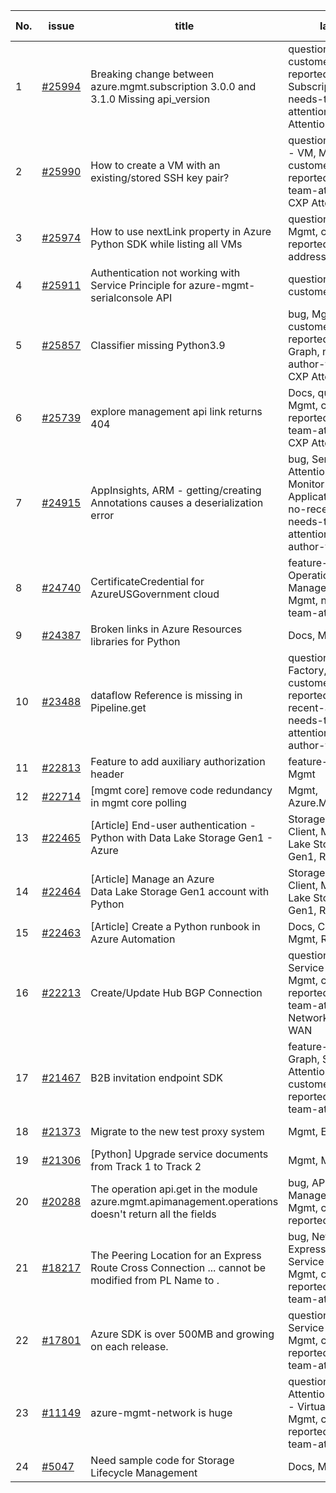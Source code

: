 | No. | issue | title | labels | assignees | bot advice | created date |
| ------ | ------ | ------ | ------ | ------ | ------ | :-----: |
|1|[#25994](https://github.com/Azure/azure-sdk-for-python/issues/25994)|Breaking change between azure.mgmt.subscription 3.0.0 and 3.1.0 Missing api_version |question, Mgmt, customer-reported, Subscription, needs-team-attention, CXP Attention|msyyc|new comment|2022-09-01|
|2|[#25990](https://github.com/Azure/azure-sdk-for-python/issues/25990)|How to create a VM with an existing/stored SSH key pair?|question, Compute - VM, Mgmt, customer-reported, needs-team-attention, CXP Attention|SaurabhSharma-MSFT, msyyc||2022-09-01|
|3|[#25974](https://github.com/Azure/azure-sdk-for-python/issues/25974)|How to use nextLink property in Azure Python SDK while listing all VMs|question, Compute, Mgmt, customer-reported, issue-addressed|msyyc|new comment|2022-08-31|
|4|[#25911](https://github.com/Azure/azure-sdk-for-python/issues/25911)|Authentication not working with Service Principle for azure-mgmt-serialconsole API|question, Mgmt, customer-reported|BigCat20196||2022-08-28|
|5|[#25857](https://github.com/Azure/azure-sdk-for-python/issues/25857)|Classifier missing Python3.9|bug, Mgmt, customer-reported, Resource Graph, needs-author-feedback, CXP Attention|msyyc||2022-08-25|
|6|[#25739](https://github.com/Azure/azure-sdk-for-python/issues/25739)|explore management api link returns 404|Docs, question, Mgmt, customer-reported, needs-team-attention, CXP Attention|msyyc|no reply > 7|2022-08-17|
|7|[#24915](https://github.com/Azure/azure-sdk-for-python/issues/24915)|AppInsights, ARM - getting/creating Annotations causes a deserialization error|bug, Service Attention, Mgmt, Monitor - ApplicationInsights, no-recent-activity, needs-team-attention, needs-author-feedback|Wzb123456789, msyyc|new comment|2022-06-21|
|8|[#24740](https://github.com/Azure/azure-sdk-for-python/issues/24740)|CertificateCredential for AzureUSGovernment cloud|feature-request, Operations Management, Mgmt, needs-team-attention|BigCat20196, msyyc|no reply > 7|2022-06-07|
|9|[#24387](https://github.com/Azure/azure-sdk-for-python/issues/24387)|Broken links in Azure Resources libraries for Python|Docs, Mgmt|scbedd, msyyc|new comment|2022-05-11|
|10|[#23488](https://github.com/Azure/azure-sdk-for-python/issues/23488)|dataflow Reference is missing in Pipeline.get|question, Data Factory, Mgmt, customer-reported, no-recent-activity, needs-team-attention, needs-author-feedback|msyyc||2022-03-13|
|11|[#22813](https://github.com/Azure/azure-sdk-for-python/issues/22813)|Feature to add auxiliary authorization header|feature-request, Mgmt|msyyc|new issue|2022-01-28|
|12|[#22714](https://github.com/Azure/azure-sdk-for-python/issues/22714)|[mgmt core] remove code redundancy in mgmt core polling|Mgmt, Azure.Mgmt.Core|msyyc|new issue|2022-01-21|
|13|[#22465](https://github.com/Azure/azure-sdk-for-python/issues/22465)|[Article] End-user authentication - Python with Data Lake Storage Gen1 - Azure|Storage, Docs, Client, Mgmt, Data Lake Storage Gen1, Resources|msyyc, tasherif-msft|no reply > 7|2022-01-12|
|14|[#22464](https://github.com/Azure/azure-sdk-for-python/issues/22464)|[Article] Manage an Azure Data Lake Storage Gen1 account with Python|Storage, Docs, Client, Mgmt, Data Lake Storage Gen1, Resources|msyyc, tasherif-msft|no reply > 7|2022-01-12|
|15|[#22463](https://github.com/Azure/azure-sdk-for-python/issues/22463)|[Article] Create a Python runbook in Azure Automation|Docs, Compute, Mgmt, Resources|msyyc|no reply > 7|2022-01-12|
|16|[#22213](https://github.com/Azure/azure-sdk-for-python/issues/22213)|Create/Update Hub BGP Connection|question, Network, Service Attention, Mgmt, customer-reported, needs-team-attention, Network - Virtual WAN|msyyc|new comment|2021-12-17|
|17|[#21467](https://github.com/Azure/azure-sdk-for-python/issues/21467)|B2B invitation endpoint SDK|feature-request, Graph, Service Attention, Mgmt, customer-reported, needs-team-attention|msyyc|new comment|2021-10-28|
|18|[#21373](https://github.com/Azure/azure-sdk-for-python/issues/21373)|Migrate to the new test proxy system|Mgmt, Epic, MQ|msyyc|no reply > 7|2021-10-22|
|19|[#21306](https://github.com/Azure/azure-sdk-for-python/issues/21306)|[Python] Upgrade service documents from Track 1 to Track 2|Mgmt, MQ|msyyc|no reply > 7|2021-10-18|
|20|[#20288](https://github.com/Azure/azure-sdk-for-python/issues/20288)|The operation api.get in the module azure.mgmt.apimanagement.operations doesn't return all the fields|bug, API Management, Mgmt, customer-reported|BigCat20196, msyyc|new comment|2021-08-16|
|21|[#18217](https://github.com/Azure/azure-sdk-for-python/issues/18217)|The Peering Location for an Express Route Cross Connection ... cannot be modified from PL Name to .|bug, Network - ExpressRoute, Service Attention, Mgmt, customer-reported, needs-team-attention|msyyc|new comment|2021-04-22|
|22|[#17801](https://github.com/Azure/azure-sdk-for-python/issues/17801)|Azure SDK is over 500MB and growing on each release.|question, Network, Service Attention, Mgmt, customer-reported, needs-team-attention|lmazuel, msyyc|new comment|2021-04-05|
|23|[#11149](https://github.com/Azure/azure-sdk-for-python/issues/11149)|azure-mgmt-network is huge|question, Service Attention, Network - Virtual Network, Mgmt, customer-reported, needs-team-attention|MikhailTryakhov, msyyc|new comment|2020-04-30|
|24|[#5047](https://github.com/Azure/azure-sdk-for-python/issues/5047)|Need sample code for Storage Lifecycle Management|Docs, Mgmt|msyyc|new comment|2019-05-02|
